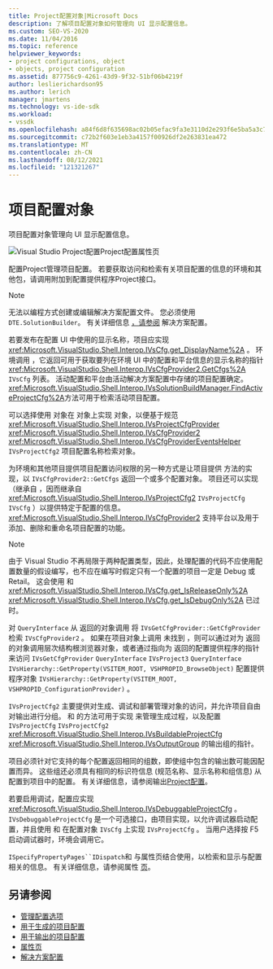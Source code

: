 ```yaml
---
title: Project配置对象|Microsoft Docs
description: 了解项目配置对象如何管理向 UI 显示配置信息。
ms.custom: SEO-VS-2020
ms.date: 11/04/2016
ms.topic: reference
helpviewer_keywords:
- project configurations, object
- objects, project configuration
ms.assetid: 877756c9-4261-43d9-9f32-51bf06b4219f
author: leslierichardson95
ms.author: lerich
manager: jmartens
ms.technology: vs-ide-sdk
ms.workload:
- vssdk
ms.openlocfilehash: a84f6d8f635698ac02b05efac9fa3e3110d2e293f6e5ba5a3c7e3f96fe2a703c
ms.sourcegitcommit: c72b2f603e1eb3a4157f00926df2e263831ea472
ms.translationtype: MT
ms.contentlocale: zh-CN
ms.lasthandoff: 08/12/2021
ms.locfileid: "121321267"
---
```

# <a name="project-configuration-object"></a>项目配置对象
项目配置对象管理向 UI 显示配置信息。

 ![Visual Studio Project配置](../../extensibility/internals/media/vsprojectcfg.gif "vsProjectCfg")Project配置属性页

 配置Project管理项目配置。 若要获取访问和检索有关项目配置的信息的环境和其他包，请调用附加到配置提供程序Project接口。

> [!NOTE]
> 无法以编程方式创建或编辑解决方案配置文件。 您必须使用 `DTE.SolutionBuilder`。 有关详细信息 [，请参阅](../../extensibility/internals/solution-configuration.md) 解决方案配置。

 若要发布在配置 UI 中使用的显示名称，项目应实现 <xref:Microsoft.VisualStudio.Shell.Interop.IVsCfg.get_DisplayName%2A> 。 环境调用 ，它返回可用于获取要列在环境 UI 中的配置和平台信息的显示名称的指针 <xref:Microsoft.VisualStudio.Shell.Interop.IVsCfgProvider2.GetCfgs%2A> `IVsCfg` 列表。 活动配置和平台由活动解决方案配置中存储的项目配置确定。 <xref:Microsoft.VisualStudio.Shell.Interop.IVsSolutionBuildManager.FindActiveProjectCfg%2A>方法可用于检索活动项目配置。

 可以选择使用 对象在 对象上实现 对象，以便基于规范 <xref:Microsoft.VisualStudio.Shell.Interop.IVsProjectCfgProvider> <xref:Microsoft.VisualStudio.Shell.Interop.IVsCfgProvider2> <xref:Microsoft.VisualStudio.Shell.Interop.IVsCfgProviderEventsHelper> `IVsProjectCfg2` 项目配置名称检索对象。

 为环境和其他项目提供项目配置访问权限的另一种方式是让项目提供 方法的实现，以 `IVsCfgProvider2::GetCfgs` 返回一个或多个配置对象。 项目还可以实现 （继承自 ，因而继承自 <xref:Microsoft.VisualStudio.Shell.Interop.IVsProjectCfg2> `IVsProjectCfg` `IVsCfg` ）以提供特定于配置的信息。 <xref:Microsoft.VisualStudio.Shell.Interop.IVsCfgProvider2> 支持平台以及用于添加、删除和重命名项目配置的功能。

> [!NOTE]
> 由于 Visual Studio 不再局限于两种配置类型，因此，处理配置的代码不应使用配置数量的假设编写，也不应在编写时假定只有一个配置的项目一定是 Debug 或 Retail。 这会使用 和 <xref:Microsoft.VisualStudio.Shell.Interop.IVsCfg.get_IsReleaseOnly%2A> <xref:Microsoft.VisualStudio.Shell.Interop.IVsCfg.get_IsDebugOnly%2A> 已过时。

 对 `QueryInterface` 从 返回的对象调用 将 `IVsGetCfgProvider::GetCfgProvider` 检索 `IVsCfgProvider2` 。 如果在项目对象上调用 未找到 ，则可以通过对为 返回的对象调用层次结构根浏览器对象，或者通过指向为 返回的配置提供程序的指针来访问 `IVsGetCfgProvider` `QueryInterface` `IVsProject3` `QueryInterface` `IVsHierarchy::GetProperty(VSITEM_ROOT, VSHPROPID_BrowseObject)` 配置提供程序对象 `IVsHierarchy::GetProperty(VSITEM_ROOT, VSHPROPID_ConfigurationProvider)` 。

 `IVsProjectCfg2` 主要提供对生成、调试和部署管理对象的访问，并允许项目自由对输出进行分组。 和 的方法可用于实现 来管理生成过程，以及配置 `IVsProjectCfg` `IVsProjectCfg2` <xref:Microsoft.VisualStudio.Shell.Interop.IVsBuildableProjectCfg> <xref:Microsoft.VisualStudio.Shell.Interop.IVsOutputGroup> 的输出组的指针。

 项目必须针对它支持的每个配置返回相同的组数，即使组中包含的输出数可能因配置而异。 这些组还必须具有相同的标识符信息 (规范名称、显示名称和组信息) 从配置到项目中的配置。 有关详细信息，请参阅输出[Project配置](../../extensibility/internals/project-configuration-for-output.md)。

 若要启用调试，配置应实现 <xref:Microsoft.VisualStudio.Shell.Interop.IVsDebuggableProjectCfg> 。 `IVsDebuggableProjectCfg` 是一个可选接口，由项目实现，以允许调试器启动配置，并且使用 和 在配置对象 `IVsCfg` 上实现 `IVsProjectCfg` 。 当用户选择按 F5 启动调试器时，环境会调用它。

 `ISpecifyPropertyPages``IDispatch`和 与属性页结合使用，以检索和显示与配置相关的信息。 有关详细信息，请参阅属性 [页](../../extensibility/internals/property-pages.md)。

## <a name="see-also"></a>另请参阅
- [管理配置选项](../../extensibility/internals/managing-configuration-options.md)
- [用于生成的项目配置](../../extensibility/internals/project-configuration-for-building.md)
- [用于输出的项目配置](../../extensibility/internals/project-configuration-for-output.md)
- [属性页](../../extensibility/internals/property-pages.md)
- [解决方案配置](../../extensibility/internals/solution-configuration.md)
